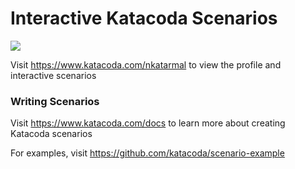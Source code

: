 # Interactive Katacoda Scenarios

[![](http://shields.katacoda.com/katacoda/nkatarmal/count.svg)](https://www.katacoda.com/nkatarmal "Get your profile on Katacoda.com")

Visit https://www.katacoda.com/nkatarmal to view the profile and interactive scenarios

### Writing Scenarios
Visit https://www.katacoda.com/docs to learn more about creating Katacoda scenarios

For examples, visit https://github.com/katacoda/scenario-example
